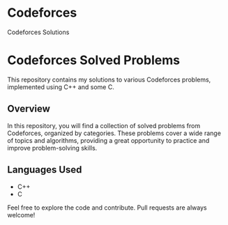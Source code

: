 # Codeforces
Codeforces Solutions

# Codeforces Solved Problems

This repository contains my solutions to various Codeforces problems, implemented using C++ and some C.

## Overview

In this repository, you will find a collection of solved problems from Codeforces, organized by categories. These problems cover a wide range of topics and algorithms, providing a great opportunity to practice and improve problem-solving skills.

## Languages Used

- C++
- C

Feel free to explore the code and contribute. Pull requests are always welcome!

